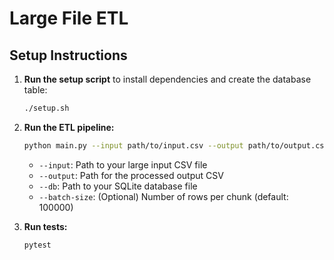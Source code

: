 # Large File ETL

## Setup Instructions


1. **Run the setup script** to install dependencies and create the database table:

    ```bash
    ./setup.sh
    ```

2. **Run the ETL pipeline:**

    ```bash
    python main.py --input path/to/input.csv --output path/to/output.csv --db path/to/database.db --batch-size 100000
    ```

    - `--input`: Path to your large input CSV file
    - `--output`: Path for the processed output CSV
    - `--db`: Path to your SQLite database file
    - `--batch-size`: (Optional) Number of rows per chunk (default: 100000)

4. **Run tests:**

    ```bash
    pytest
    ```
